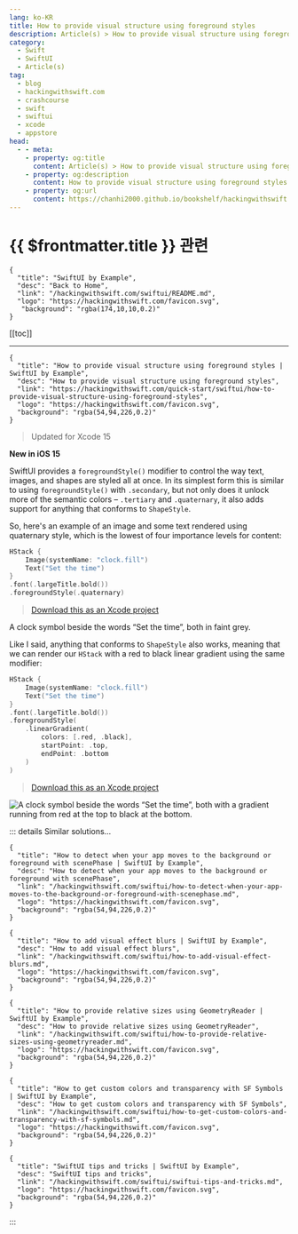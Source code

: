 ```yaml
---
lang: ko-KR
title: How to provide visual structure using foreground styles
description: Article(s) > How to provide visual structure using foreground styles
category:
  - Swift
  - SwiftUI
  - Article(s)
tag: 
  - blog
  - hackingwithswift.com
  - crashcourse
  - swift
  - swiftui
  - xcode
  - appstore
head:
  - - meta:
    - property: og:title
      content: Article(s) > How to provide visual structure using foreground styles
    - property: og:description
      content: How to provide visual structure using foreground styles
    - property: og:url
      content: https://chanhi2000.github.io/bookshelf/hackingwithswift.com/swiftui/how-to-provide-visual-structure-using-foreground-styles.html
---
```


# {{ $frontmatter.title }} 관련

```component VPCard
{
  "title": "SwiftUI by Example",
  "desc": "Back to Home",
  "link": "/hackingwithswift.com/swiftui/README.md",
  "logo": "https://hackingwithswift.com/favicon.svg",
   "background": "rgba(174,10,10,0.2)"
}
```

[[toc]]

---

```component VPCard
{
  "title": "How to provide visual structure using foreground styles | SwiftUI by Example",
  "desc": "How to provide visual structure using foreground styles",
  "link": "https://hackingwithswift.com/quick-start/swiftui/how-to-provide-visual-structure-using-foreground-styles",
  "logo": "https://hackingwithswift.com/favicon.svg",
  "background": "rgba(54,94,226,0.2)"
}
```

> Updated for Xcode 15

**New in iOS 15**

SwiftUI provides a `foregroundStyle()` modifier to control the way text, images, and shapes are styled all at once. In its simplest form this is similar to using `foregroundStyle()` with `.secondary`, but not only does it unlock more of the semantic colors – `.tertiary` and `.quaternary`, it also adds support for anything that conforms to `ShapeStyle`.

So, here's an example of an image and some text rendered using quaternary style, which is the lowest of four importance levels for content:

```swift
HStack {
    Image(systemName: "clock.fill")
    Text("Set the time")
}
.font(.largeTitle.bold())
.foregroundStyle(.quaternary)
```

> [<FontIcon icon="fas fa-file-zipper"/>Download this as an Xcode project](https://hackingwithswift.com/files/projects/swiftui/how-to-provide-visual-structure-using-foreground-styles-1.zip)

A clock symbol beside the words “Set the time”, both in faint grey.

Like I said, anything that conforms to `ShapeStyle` also works, meaning that we can render our `HStack` with a red to black linear gradient using the same modifier:

```swift
HStack {
    Image(systemName: "clock.fill")
    Text("Set the time")
}
.font(.largeTitle.bold())
.foregroundStyle(
    .linearGradient(
        colors: [.red, .black],
        startPoint: .top,
        endPoint: .bottom
    )
)
```

> [<FontIcon icon="fas fa-file-zipper"/>Download this as an Xcode project](https://hackingwithswift.com/files/projects/swiftui/how-to-provide-visual-structure-using-foreground-styles-2.zip)

![A clock symbol beside the words “Set the time”, both with a gradient running from red at the top to black at the bottom.](https://hackingwithswift.com/img/books/quick-start/swiftui/how-to-provide-visual-structure-using-foreground-styles-2~dark.png)

::: details Similar solutions…

```component VPCard
{
  "title": "How to detect when your app moves to the background or foreground with scenePhase | SwiftUI by Example",
  "desc": "How to detect when your app moves to the background or foreground with scenePhase",
  "link": "/hackingwithswift.com/swiftui/how-to-detect-when-your-app-moves-to-the-background-or-foreground-with-scenephase.md",
  "logo": "https://hackingwithswift.com/favicon.svg",
  "background": "rgba(54,94,226,0.2)"
}
```

```component VPCard
{
  "title": "How to add visual effect blurs | SwiftUI by Example",
  "desc": "How to add visual effect blurs",
  "link": "/hackingwithswift.com/swiftui/how-to-add-visual-effect-blurs.md",
  "logo": "https://hackingwithswift.com/favicon.svg",
  "background": "rgba(54,94,226,0.2)"
}
```

```component VPCard
{
  "title": "How to provide relative sizes using GeometryReader | SwiftUI by Example",
  "desc": "How to provide relative sizes using GeometryReader",
  "link": "/hackingwithswift.com/swiftui/how-to-provide-relative-sizes-using-geometryreader.md",
  "logo": "https://hackingwithswift.com/favicon.svg",
  "background": "rgba(54,94,226,0.2)"
}
```

```component VPCard
{
  "title": "How to get custom colors and transparency with SF Symbols | SwiftUI by Example",
  "desc": "How to get custom colors and transparency with SF Symbols",
  "link": "/hackingwithswift.com/swiftui/how-to-get-custom-colors-and-transparency-with-sf-symbols.md",
  "logo": "https://hackingwithswift.com/favicon.svg",
  "background": "rgba(54,94,226,0.2)"
}
```

```component VPCard
{
  "title": "SwiftUI tips and tricks | SwiftUI by Example",
  "desc": "SwiftUI tips and tricks",
  "link": "/hackingwithswift.com/swiftui/swiftui-tips-and-tricks.md",
  "logo": "https://hackingwithswift.com/favicon.svg",
  "background": "rgba(54,94,226,0.2)"
}
```

:::

